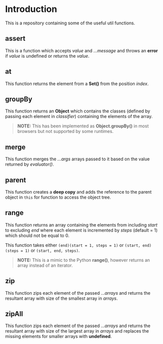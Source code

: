 # Introduction

This is a repository containing some of the useful util functions.

## assert

This is a function which accepts _value_ and _...message_ and throws an **error** if _value_ is undefined or returns the _value_.

## at

This function returns the element from a **Set()** from the position _index_.

## groupBy

This function returns an **Object** which contains the classes (defined by passing each element in _classifier_) containing the elements of the array.

> **NOTE:** This has been implemented as **Object.groupBy()** in most browsers but not supported by some runtimes.

## merge

This function merges the _...args_ arrays passed to it based on the value returned by _evaluator()_.

## parent

This function creates a **deep copy** and adds the reference to the parent object in `this` for function to access the object tree.

## range

This function returns an array containing the elements from including _start_ to excluding _end_ where each element is incremented by _steps_ (default = 1) which should not be equal to 0.

This function takes either `(end)(start = 1, steps = 1)` or `(start, end)(steps = 1)` or `(start, end, steps)`.

> **NOTE:** This is a mimic to the Python **range()**, however returns an array instead of an iterator.

## zip

This function zips each element of the passed _...arrays_ and returns the resultant array with size of the smallest array in _arrays_.

## zipAll

This function zips each element of the passed _...arrays_ and returns the resultant array with size of the largest array in _arrays_ and replaces the missing elements for smaller arrays with **undefined**.
